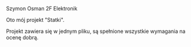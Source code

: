 Szymon Osman 2F Elektronik 

Oto mój projekt "Statki".

Projekt zawiera się w jednym pliku, są spełnione wszystkie wymagania na ocenę dobrą. 
